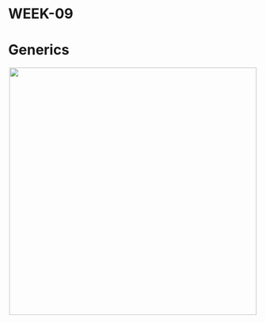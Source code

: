 # WEEK-09
# Generics
 
<p align = "center">
<img src="https://github.com/OOP-2559/WEEK-09/blob/master/imgs/Slide1.PNG" width="500">
</p>
